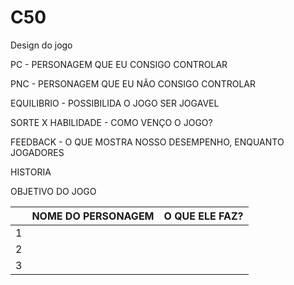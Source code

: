 # C50


Design do jogo 

PC - PERSONAGEM QUE EU CONSIGO CONTROLAR 


PNC - PERSONAGEM QUE EU NÃO CONSIGO CONTROLAR 


EQUILIBRIO - POSSIBILIDA O JOGO SER JOGAVEL 


SORTE X HABILIDADE - COMO VENÇO O JOGO? 



FEEDBACK - O QUE MOSTRA NOSSO DESEMPENHO, ENQUANTO JOGADORES 


HISTORIA 


OBJETIVO DO JOGO


|       |NOME DO PERSONAGEM       |O QUE ELE FAZ?                   |
|-|-------------------------------|-----------------------------|
|1|         |       |
|2|         |        |
|3|         |       |


